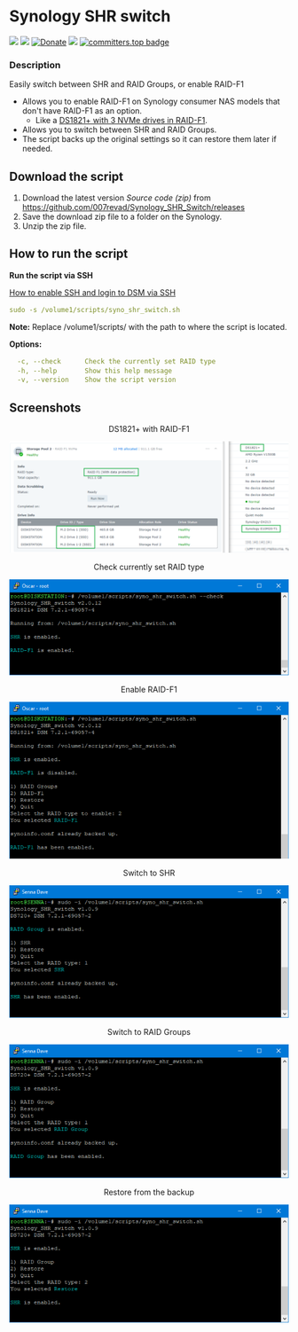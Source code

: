 # Synology SHR switch

<a href="https://github.com/007revad/Synology_SHR_switch/releases"><img src="https://img.shields.io/github/release/007revad/Synology_SHR_switch.svg"></a>
<a href="https://hits.seeyoufarm.com"><img src="https://hits.seeyoufarm.com/api/count/incr/badge.svg?url=https%3A%2F%2Fgithub.com%2F007revad%2FSynology_RAID-F1_SHR_switch&count_bg=%2379C83D&title_bg=%23555555&icon=&icon_color=%23E7E7E7&title=views&edge_flat=false"/></a>
[![Donate](https://img.shields.io/badge/Donate-PayPal-green.svg)](https://www.paypal.com/paypalme/007revad)
[![](https://img.shields.io/static/v1?label=Sponsor&message=%E2%9D%A4&logo=GitHub&color=%23fe8e86)](https://github.com/sponsors/007revad)
[![committers.top badge](https://user-badge.committers.top/australia/007revad.svg)](https://user-badge.committers.top/australia/007revad)

### Description

Easily switch between SHR and RAID Groups, or enable RAID-F1

- Allows you to enable RAID-F1 on Synology consumer NAS models that don't have RAID-F1 as an option.
  - Like a [DS1821+ with 3 NVMe drives in RAID-F1](/images/ds1821_3nvme_raidf1.png).
- Allows you to switch between SHR and RAID Groups.  
- The script backs up the original settings so it can restore them later if needed.

## Download the script

1. Download the latest version _Source code (zip)_ from https://github.com/007revad/Synology_SHR_Switch/releases
2. Save the download zip file to a folder on the Synology.
3. Unzip the zip file.

## How to run the script

**Run the script via SSH**

[How to enable SSH and login to DSM via SSH](https://kb.synology.com/en-global/DSM/tutorial/How_to_login_to_DSM_with_root_permission_via_SSH_Telnet)

```YAML
sudo -s /volume1/scripts/syno_shr_switch.sh
```
**Note:** Replace /volume1/scripts/ with the path to where the script is located.

**Options:**
```YAML
  -c, --check      Check the currently set RAID type
  -h, --help       Show this help message
  -v, --version    Show the script version
```

## Screenshots

<p align="center">DS1821+ with RAID-F1</p>
<p align="center"><img src="/images/raidf1.png"></p>

<p align="center">Check currently set RAID type</p>
<p align="center"><img src="/images/check_raidf1.png"></p>

<p align="center">Enable RAID-F1</p>
<p align="center"><img src="/images/enable_raidf1.png"></p>

<p align="center">Switch to SHR</p>
<p align="center"><img src="/images/raidgroup_shr-switch_shr3.png"></p>

<p align="center">Switch to RAID Groups</p>
<p align="center"><img src="/images/raidgroup_shr-switch_raidgroup3.png"></p>

<p align="center">Restore from the backup</p>
<p align="center"><img src="/images/raidgroup_shr-switch_restored3.png"></p>

